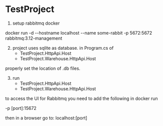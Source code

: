 # TestProject
1. setup rabbitmq docker

docker run -d --hostname localhost --name some-rabbit -p 5672:5672 rabbitmq:3.12-management

2. project uses sqlite as database. in Program.cs of 
	- TestProject.HttpApi.Host
	- TestProject.Warehouse.HttpApi.Host

properly set the location of .db files.

3. run 
	- TestProject.HttpApi.Host
	- TestProject.Warehouse.HttpApi.Host

to access the UI for Rabbitmq you need to add the following in docker run

-p [port]:15672

then in a browser go to: localhost:[port]
